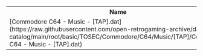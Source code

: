 <table>
<tr><th>Name</th><th>Size</th></tr>
<tr><td>[Commodore C64 - Music - [TAP].dat](https://raw.githubusercontent.com/open-retrogaming-archive/dat-catalog/main/root/basic/TOSEC/Commodore/C64/Music/[TAP]/Commodore C64 - Music - [TAP].dat)</td><td>859</td></tr>
</table>
